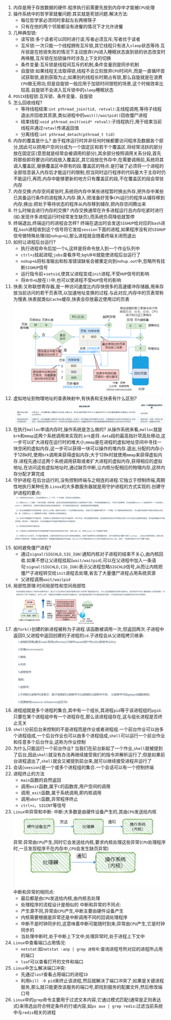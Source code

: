 1. 内存是用于存放数据的硬件.程序执行前需要先放到内存中才能被`CPU`处理
2. 操作系统中的哲学家就餐问题:其实就是死锁问题.解决方法:
   * 每位哲学家必须同时拿起左右两根筷子
   * 只有在他的两个邻居都没有进餐的情况下才允许进餐
3. 几种典型锁:
   * 读写锁:多个读者可以同时进行读;写者必须互斥;写者优于读者
   * 互斥锁:一次只能一个线程拥有互斥锁,其它线程只有进入`sleep`状态等待.互斥锁是在抢锁失败的情况下主动放弃`CPU`进入睡眠状态直到锁的状态改变时再唤醒,互斥锁在加锁操作时涉及上下文的切换
   * 条件变量:互斥锁是线程间互斥的机制,条件变量则是同步机制
   * 自旋锁:如果线程无法取得锁,线程不会立刻放弃`CPU`时间片,而是一直循环尝试获取锁,直到获取为止;如果别的线程长时期占有锁,那么自旋就是在浪费`CPU`做无用功,但是自旋锁一般应用于加锁时间很短的场景,这个时候效率比较高.自旋锁不会进入互斥锁中的`sleep`睡眠状态
4. `POSIX`线程锁:互斥锁、条件变量、自旋锁
5. 怎么回收线程?
   * 等待线程结束:`int pthread_join(tid, retval)`:主线程调用,等待子线程退出并回收其资源,类似进程中的`wait()/waitpid()`回收僵尸进程
   * 结束线程:`void pthread_exit(void* retval)`:子线程执行,用于结束当前线程并通过`retavl`传递返回值
   * 分离线程:`int pthread_detach(pthread_t tid)`
6. 内存的覆盖是什么?
   由于程序运行时并非任何时候都要访问程序及数据各个部分,因此可以把用户空间分成为一个固定区和若干个覆盖区.将经常活跃的部分放在固定区(意思就是经常会被调用的部分),其余部分按照调用关系分段,首先将那些即将要访问的段放入覆盖区,其它段放在外存中,在需要调用前,系统将其调入覆盖区,替换覆盖区中原有的段.覆盖区的特点:是打破了必须将一个进程的全部信息装入内存后才能运行的限制,但当同时运行程序的代码量大于主存时仍不能运行,再而,内存中能够更新的地方只有覆盖区的段,不在覆盖区的段会常驻内存
7. 内存交换:内存空间紧张时,系统将内存中某些进程暂时换出外存,把外存中某些已具备运行条件的进程换入内存.换入:把准备好竞争`CPU`运行的程序从辅存移到内存;换出:把处于等待状态的程序从内存移到辅存,把内存空间腾出来
8. 什么时候会进行内存的交换?
   内存交换通常在许多进程运行且内存吃紧时进行(如:发现许多进程运行时经常发生缺页),而系统负荷降低就暂停
9. 终端退出,终端运行的进程会怎样?
    终端在退出时会发送`SIGHUP`给对应的`bash`进程,`bash`进程收到这个信号将它发给`session`下面的进程,如果程序没有对`SIGHUP`信号做特殊处理(如`nohup+&`),那么进程就会随着终端关闭而退出
10. 如何让进程后台运行?
    * 执行进程命令后加一个`&`,这样是将命令放入到一个作业队列中
    * `ctrl+z`挂起进程;`jobs`查看序号;`bg%序号`就能使进程后台运行了
    * `nohup+&`将标准输出和标准错误缺省会被重定向到`nohup.out`中,忽略所有挂断`SIGHUP`信号
    * 运行指令前+`setsid`,使其父进程变成`init`进程,不受`HUP`信号的影响
    * 将`命令+&`放在`()`中,也可以使进程不受`HUP`信号的影响
11. 快表:又称联想寄存器,是一种访问速度比内存快很多的高速缓冲存储器,用来存放当前访问的若干页表项,以加速地址变换的过程.与此对应,内存中的页表常称为慢表.快表就类似`Cache`缓存,快表会存放最近使用过的页表
    ![](../markdown图像集/2025-03-24-22-30-56.png)
12. 虚拟地址到物理地址的查表映射中,有快表和无快表有什么区别?
    ![](../markdown图像集/2025-03-24-22-36-02.png)
13. 在执行`malloc`申请内存时,操作系统是怎么做的?
    从操作系统来看,`malloc`就是`brk`和`mmap`这两个系统调用来实现的.`brk`是将`.data`段的最高指针项高处移动,这一步可以扩大进程在运行时的堆大小;`mmap`是在进程的虚拟地址空间中寻找一块空闲的虚拟内存,这一步可以获得一块可以操作的堆内存.退出,分配的内存小于128k时,使用`brk`调用来获得虚拟内存;大于128k时就使用`mmap`来获得虚拟内存.进程先通过这两个系统调用获取或者扩大进程的虚拟内存,获得相应的虚拟地址,在访问这些虚拟地址时,通过缺页中断,让内核分配相应的物理内存,这样内存分配才算完成
14. 守护进程:在后台运行的,没有控制终端与之相连的进程.它独立于控制终端,周期性地执行某种任务.`Linux`的大多数服务器就是用守护进程的方式实现的.创建守护进程的要点:
    ![](../markdown图像集/2025-03-24-22-58-09.png)
15. 如何避免僵尸进程?
    * 通过`signal(SIGCHLD,SIG_IGN)`通知内核对子进程的结束不关心,由内核回收.如果不想让父进程挂起(`wait/waitpid`),可以在父进程中加入一条语句:`signal(SIGCHLD,CIG_IGN)`表示父进程忽略`SIGCHLD`信号,从而让内核把僵尸子进程转交给`init`进程去处理,省去了大量僵尸进程占用系统资源
    * 父进程调用`wait/waitpid`
16. 局部性原理:时间局部性和空间局部性
    ![](../markdown图像集/2025-03-25-12-27-47.png)
17. 由`fork()`创建的新进程被称为子进程.该函数被调用一次,但返回两次.子进程中返回0,父进程中返回创建的子进程的`id`.子进程会从父进程拷贝继承:
    ![](../markdown图像集/2025-03-25-12-49-29.png)
18. 进程组就是多个进程的集合,其中有一个组长,其进程`pid`等于该进程组的`pgid`.只要在某个进程组中有一个进程存在,那么该进程组存在,这与组长进程是否终止无关
19. `shell`分前后台来控制的不是进程而是作业或者进程组.一个前台作业可以由多个进程组成,一个后台作业也可以由多个进程组成,`shell`可以运行一个前台作业和任意多个后台作业,这称为作业控制
20. 为什么只能运行一个前台作业?
    当我们在前台新起了一个作业,`shell`就被提到了后台,因此`shell`就没有办法再继续接受我们的指令并解析运行了;但是如果前台进程退出了,`shell`就会又被提到前台来,就可以继续接受进程并运行了
21. 会话(`seesion`)是一个或多个进程组的集合.一个会话可以有一个控制终端
22. 进程终止的方法
    * `main`函数的自然返回
    * 调用`exit`函数,属于`C`的函数库,用户空间的调用
    * 调用`_exit`函数,属于系统调用,即内核调用
    * 调用`abort`函数,异常程序终止
    * `ctrl+c`、`SIGINT`等信号
23. `Linux`中异常和中断:
    中断:大多数是由硬件设备产生的,其由`CPU`发送给内核
    ![](../markdown图像集/2025-03-25-13-04-01.png)
    异常:异常由`CPU`产生,同时它会发送给内核,要求内核处理这些异常(`CPU`处理程序时,一旦发现程序不在内存中,`CPU`会发生缺页异常)
    ![](../markdown图像集/2025-03-25-13-04-48.png)
    中断和异常的相同点:
    * 最后都是由`CPU`发送给内核,由内核去处理
    * 处理程序的流程设计是相似的
    中断和异常的不同点:
    * 产生源不同,异常由`CPU`产生,中断主要由硬件设备产生
    * 内核需要根据是异常还是中断调用不同的回调处理程序
    * 中断不是时钟同步的,这意味着中断可能随时到来;异常由`CPU`产生,它是时钟同步的
    * 当处理中断时,处于中断上下文中;处理异常时,处于进程上下文中
24. `Linux`中查看端口占用情况:
    * `netstat`:如`netstat -anp | grep 进程号`:查询进程号所对应的进程所占用的端口
    * `lsof`可以查看打开的文件和端口
25. `Linux`中怎么解决端口冲突:
    * 先通过`losf`查看占用端口的进程`ID`
    * 利用`kill -9 pid`来终止该进程,然后就解决了端口冲突了;如果是关键进程服务,那么就只能更改该服务的端口号,即找到服务的配置文件,然后修改端口号
26. `Linux`中的`grep`命令主要用于过滤文本内容,它通过模式匹配(通常是正则表达式)来筛选出符合特定条件的行或内容,如`ps aux | grep redis`:过滤当前系统中与`redis`相关的进程

